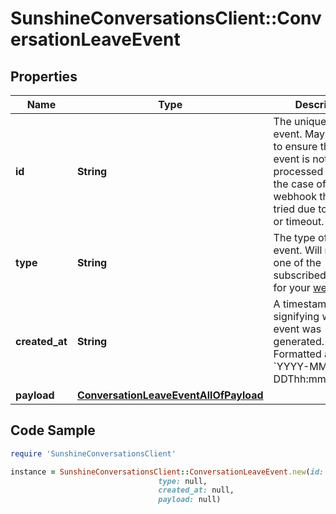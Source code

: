 # SunshineConversationsClient::ConversationLeaveEvent

## Properties

Name | Type | Description | Notes
------------ | ------------- | ------------- | -------------
**id** | **String** | The unique ID of the event. May be used to ensure that an event is not processed twice in the case of a webhook that is re-tried due to an error or timeout. | [optional] 
**type** | **String** | The type of the event. Will match one of the subscribed triggers for your [webhook](#operation/createWebhook). | [optional] 
**created_at** | **String** | A timestamp signifying when the event was generated. Formatted as &#x60;YYYY-MM-DDThh:mm:ss.SSSZ&#x60;. | [optional] 
**payload** | [**ConversationLeaveEventAllOfPayload**](ConversationLeaveEventAllOfPayload.md) |  | [optional] 

## Code Sample

```ruby
require 'SunshineConversationsClient'

instance = SunshineConversationsClient::ConversationLeaveEvent.new(id: null,
                                 type: null,
                                 created_at: null,
                                 payload: null)
```


